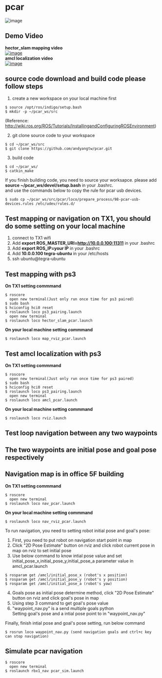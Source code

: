 # pcar

![image](https://github.com/andyangtw/pcar_ws/blob/master/pcar_image/20170612_104811.jpg)


## Demo Video ##
**hector_slam mapping video**<br/> 
[![image](http://img.youtube.com/vi/6vYtg7prtX8/0.jpg)](http://www.youtube.com/watch?v=6vYtg7prtX8)<br/>
**amcl localization video**<br/> 
[![image](http://img.youtube.com/vi/LBaiD47eCDw/0.jpg)](https://www.youtube.com/watch?v=LBaiD47eCDw)


## source code download and build code please follow steps ##
1. create a new workspace on your local machine first<br/>
```
$ source /opt/ros/indigo/setup.bash
$ mkdir -p ~/pcar_ws/src
```
(Reference: http://wiki.ros.org/ROS/Tutorials/InstallingandConfiguringROSEnvironment)

2. git clone source code to your workspace<br/>
```
$ cd ~/pcar_ws/src
$ git clone https://github.com/andyangtw/pcar.git
```
3. build code<br/>
```
$ cd ~/pcar_ws/
$ catkin_make
```
If you finish building code, you need to source your worksapce.
please add **source ~/pcar_ws/devel/setup.bash** in your .bashrc.<br/>
and use the commands below to copy the rule for pcar usb devices.<br/>
```
$ sudo cp ~/pcar_ws/src/pcar/loco/prepare_process/98-pcar-usb-devices.rules /etc/udev/rules.d/
```
## Test mapping or navigation on TX1, you should do some setting on your local machine ##
1. connect to TX1 wifi
2. Add **export ROS_MASTER_URI=http://10.0.0.100:11311** in your .bashrc 
3. Add **export ROS_IP=your IP** in your .bashrc 
4. Add **10.0.0.100 tegra-ubuntu** in your /etc/hosts
5. ssh ubuntu@tegra-ubuntu

## Test mapping with ps3 ##
**On TX1 setting commmand**
```
$ roscore
  open new terminal(Just only run once time for ps3 paired)
$ sudo bash
$ hciconfig hci0 reset
$ roslaunch loco ps3_pairing.launch
  open new terminal
$ roslaunch loco hector_slam_pcar.launch
```
**On your local machine setting commmand**
```
$ roslaunch loco map_rviz_pcar.launch
```
## Test amcl localization with ps3 ##
**On TX1 setting commmand**
```
$ roscore
  open new terminal(Just only run once time for ps3 paired)
$ sudo bash
$ hciconfig hci0 reset
$ roslaunch loco ps3_pairing.launch
  open new terminal
$ roslaunch loco amcl_pcar.launch
```
**On your local machine setting commmand**
```
$ roslaunch loco rviz.launch
```

## Test loop navigation between any two waypoints ##
## The two waypoints are initial pose and goal pose respectively ## 
## Navigation map is in office 5F building ##
**On TX1 setting commmand**
```
$ roscore
  open new terminal
$ roslaunch loco nav_pcar.launch
```
**On your local machine setting commmand**
```
$ roslaunch loco nav_rviz_pcar.launch
```
To run navigation, you need to setting robot initial pose and goal's pose:</br> 
1. First, you need to put robot on navigation start point in map
2. Click "2D Pose Estimate" button on rviz and click robot current pose in map on rviz to set initial pose
3. Use below command to know intial pose value and set initial_pose_x,initial_pose_y,initial_pose_a parameter value in amcl_pcar.launch
```
$ rosparam get /amcl/initial_pose_x (robot's x position)
$ rosparam get /amcl/initial_pose_y (robot's y position)
$ rosparam get /amcl/initial_pose_a (robot's yaw)
```
4. Goals pose as initial pose determine method, click "2D Pose Estimate" button on rviz and click goal's pose in map
5. Using step 3 command to get goal's pose value
6. "waypoint_nav.py" is a send multiple goals python</br>
    Setting goal's pose and a intial pose point to in "waypoint_nav.py"

Finally, finish intial pose and goal's pose setting, run below command 

```
$ rosrun loco waypoint_nav.py (send navigation goals and ctrl+c key can stop navigation)
```


## Simulate pcar navigation ##
```
$ roscore
  open new terminal
$ roslaunch rbx1_nav pcar_sim.launch
```
